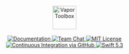 <p align="center">
    <img 
        src="https://user-images.githubusercontent.com/1342803/87364900-cf9e6880-c542-11ea-9cdf-9621a11925e1.png" 
        height="64" 
        alt="Vapor Toolbox"
   >
   <br>
   <br>
   <a href="https://docs.vapor.codes/4.0/">
       <img src="http://img.shields.io/badge/read_the-docs-2196f3.svg" alt="Documentation">
   </a>
   <a href="https://discord.gg/vapor">
       <img src="https://img.shields.io/discord/431917998102675485.svg" alt="Team Chat">
   </a>
   <a href="LICENSE">
       <img src="http://img.shields.io/badge/license-MIT-brightgreen.svg" alt="MIT License">
   </a>
   <a href="https://github.com/vapor/toolbox/actions">
       <img src="https://github.com/vapor/toolbox/workflows/Test%20Matrix/badge.svg" alt="Continuous Integration via GitHub">
   </a>
   <a href="https://swift.org">
       <img src="http://img.shields.io/badge/swift-5.3-brightgreen.svg" alt="Swift 5.3">
   </a>
</p>
